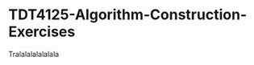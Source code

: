 TDT4125-Algorithm-Construction-Exercises
========================================

Tralalalalalalala